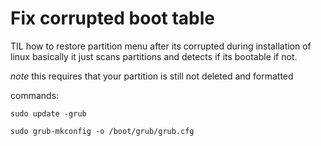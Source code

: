 Fix corrupted boot table
=======================

TIL how to restore partition menu after its corrupted during installation of linux
basically it just scans partitions and detects if its bootable if not. 

*note* this requires that your partition is still not deleted and formatted

commands:

`sudo update -grub`

`sudo grub-mkconfig -o /boot/grub/grub.cfg`



